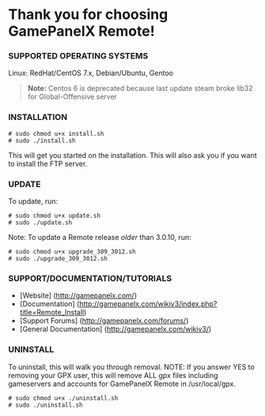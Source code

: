 # Thank you for choosing GamePanelX Remote!


### SUPPORTED OPERATING SYSTEMS


Linux: RedHat/CentOS 7.x, Debian/Ubuntu, Gentoo

> **Note:**
Centos 6 is deprecated because last update steam broke lib32 for Global-Offensive server

### INSTALLATION


```
# sudo chmod u+x install.sh
# sudo ./install.sh
```

This will get you started on the installation.  This will also ask you if you want to install the FTP server.



### UPDATE


To update, run:

```
# sudo chmod u+x update.sh
# sudo ./update.sh
```

Note: To update a Remote release _older_ than 3.0.10, run:

```
# sudo chmod u+x upgrade_309_3012.sh
# sudo ./upgrade_309_3012.sh
```


### SUPPORT/DOCUMENTATION/TUTORIALS


* [Website] (http://gamepanelx.com/)
* [Documentation] (http://gamepanelx.com/wikiv3/index.php?title=Remote_Install)
* [Support Forums] (http://gamepanelx.com/forums/)
* [General Documentation] (http://gamepanelx.com/wikiv3/)



### UNINSTALL

To uninstall, this will walk you through removal.
NOTE: If you answer YES to removing your GPX user, this will remove ALL gpx files including gameservers and accounts for GamePanelX Remote in /usr/local/gpx.

```
# sudo chmod u+x ./uninstall.sh
# sudo ./uninstall.sh
```